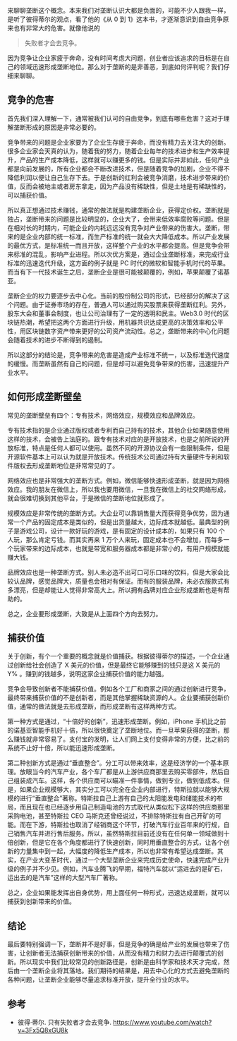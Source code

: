 来聊聊垄断这个概念。本来我们对垄断认识大都是负面的，可能不少人跟我一样，是听了彼得蒂尔的观点，看了他的《从 0 到 1》这本书，才逐渐意识到自由竞争原来也有非常大的危害。就像他说的

> 失败者才会去竞争。

因为竞争让企业家疲于奔命，没有时间考虑大问题，创业者应该追求的目标是在自己的领域迅速形成垄断地位。那么对于垄断的是非善恶，到底如何评判呢？我们仔细来聊聊。

## 竞争的危害

首先我们深入理解一下，通常被我们认可的自由竞争，到底有哪些危害？这对于理解垄断形成的原因是非常必要的。

竞争带来的问题是企业家要为了企业生存疲于奔命，而没有精力去关注大的创新。很多企业家会天真的认为，随着我的努力，随着企业每年的技术进步和生产效率提升，产品的生产成本降低，这样就可以赚更多的钱。但是实际并非如此，任何产业都是向前发展的，所有企业都会不断改进技术，但是随着竞争的加剧，企业不得不降低利润以便让自己生存下去。于是创新的红利会被竞争消磨，技术进步带来的价值，反而会被地主或者房东拿走，因为产品没有稀缺性，但是土地是有稀缺性的，可以捕获价值。

所以真正想通过技术赚钱，通常的做法就是构建垄断企业，获得定价权。垄断就是独占，垄断带来的问题是比较明显的，企业大了，会带来低效率腐败等问题。但是在相对长的时期内，可能企业的内耗远远没有竞争对产业带来的伤害大。垄断，带来的是企业内部的统一标准，而生产标准的统一就会大大降低成本。所以产业发展的最优方式，是标准统一而且开放，这样整个产业的水平都会提高。但是竞争会带来标准的混乱，影响产业进程。所以次优方案是，通过企业垄断标准，来完成行业标准的迅速迭代升级，这方面的例子就是 PC 时代的微软和智能手机时代的苹果。而当有下一代技术诞生之后，垄断企业是很可能被颠覆的，例如，苹果颠覆了诺基亚。

垄断企业的权力要逐步去中心化。当前的股份制公司的形式，已经部分的解决了这个问题。由于证券市场的存在，普通人可以通过购买股票来获得垄断红利。另外，股东大会和董事会制度，也让公司治理有了一定的透明和民主。Web3.0 时代的区块链热潮，希望把这两个方面进行升级，用机器共识达成更高的决策效率和公平性，用区块链数字资产带来更好的公司资产流动性。总之，垄断带来的中心化问题会随着技术的进步不断得到的遏制。

所以这部分的结论是，竞争带来的危害是造成产业标准不统一，以及标准迭代速度的缓慢。而垄断虽然有自己的问题，但是却可以避免竞争带来的伤害，迅速提升产业水平。

## 如何形成垄断壁垒

常见的垄断壁垒有四个：专有技术，网络效应，规模效应和品牌效应。

专有技术指的是企业通过版权或者专利而自己持有的技术，其他企业如果随意使用这样的技术，会被告上法庭的。跟专有技术对应的是开放技术，也是之前所说的开放标准，特点是任何人都可以使用。虽然不同的开源协议会有一些限制条件，但是开源软件基本上可以认为就是开放技术。传统技术公司通过持有大量硬件专利和软件版权去形成垄断地位是非常常见的了。

网络效应也是非常强大的垄断方式。例如，微信能够快速形成垄断，就是因为网络效应。我的朋友在微信上，所以我也要用微信，一旦我在微信上的社交网络形成，就会很难切换到其他平台，于是微信的垄断地位就形成了。

规模效应是非常传统的垄断方式。大企业可以靠销售量大而获得竞争优势，因为通常一个产品的固定成本是类似的，但是出货量越大，边际成本就越低。最典型的例子是游戏公司，设计一款好玩的游戏，是有固定的设计成本的，如果只有 100 个人玩，那么肯定亏钱。而其实再来 1 万个人来玩，固定成本也不会增加，而每多一个玩家带来的边际成本，也就是带宽和服务器成本都是非常小的，有用户规模就能赚大钱。

品牌效应也是一种垄断方式。别人未必造不出可口可乐口味的饮料，但是大家会比较认品牌，感觉品牌大，质量也会相对有保证。而有的服装品牌，未必衣服款式有多漂亮，但是却能让人觉得非常高大上。所以拥有品牌对应企业形成垄断也是有帮助的。

总之，企业要形成垄断，大致是从上面四个方向去努力。

## 捕获价值

关于创新，有个一个重要的概念就是价值捕获。根据彼得蒂尔的描述，一个企业通过创新给社会创造了 X 美元的价值，但是最终它能够赚到的钱只是这 X 美元的 Y% 。赚到的钱越多，说明这家企业捕获价值的能力越强。

竞争会导致创新者不能捕获价值。例如各个工厂和商家之间的通过创新进行竞争，最终带来捕获价值的不是创新者，而是其他掌握稀缺资源的人。企业要捕获创新价值，通常的做法就是去形成垄断，而形成垄断有这样两种方式。

第一种方式是通过，“十倍好的创新”，迅速形成垄断。例如，iPhone 手机比之前的诺基亚智能手机好十倍，所以很快奠定了垄断地位。而一旦苹果获得的垄断，那么赚钱就非常容易了。支付宝的发明，让人们网上支付变得非常的方便，比之前的系统不止好十倍，所以能迅速形成垄断。

第二种创新方式是通过“垂直整合”。分工可以带来效率，这是经济学的一个基本原理。放眼当今的汽车产业，各个车厂都是从上游供应商那里去购买零部件，然后自己组装成汽车。这样，各个供应商可以瞄准一件事情，做到专业，做到低成本。但是，如果企业规模够大，其实分工可以完全在企业内部进行，特斯拉就以能够大规模的进行“垂直整合”著称。特斯拉自己上游有自己的太阳能发电和储能技术的布局，而且现在也已经逐步用自己制造电池的方式取代从类似松下这样的供应商那里采购电池，甚至特斯拉 CEO 马斯克还曾经说过，不排除特斯拉有自己开矿的可能。而在下游，特斯拉也取消了经销商这个环节，打破汽车行业百年来的行规，自己销售汽车并进行售后服务。所以，虽然特斯拉目前还没有在任何单一领域做到十倍创新，但是它在各个角度都进行了快速创新，同时用垂直整合的方式，让各个创新的力量集中到一起，大幅度的降低生产成本，所以也非常有希望达成垄断。其实，在产业大变革时代，通过一个大型垄断企业来完成历史使命，快速完成产业升级的例子并不少见。例如，汽车业腾飞的早期，福特汽车就以“运进去的是矿石，运出去的是汽车”这样的大型汽车厂著称。

总之，企业如果能发挥出自身优势，用上面任何一种形式，迅速达成垄断，就可以捕获到创新带来的价值。

## 结论

最后要特别强调一下，垄断并不是好事，但是竞争的确是给产业的发展也带来了伤害，让创新者无法捕获创新带来的价值，从而没有精力和财力去进行颠覆式的创新。所以现实中我们比较常见的创新路径是，创新是由科学家和技术天才完成，然后由一个垄断企业将其落地。我们期待的结果是，用去中心化的方式去避免垄断的各种问题，让垄断企业能够尽量追求标准开放，提升全行业的水平。

## 参考
- 彼得·蒂尔. 只有失败者才会去竞争. https://www.youtube.com/watch?v=3Fx5Q8xGU8k
